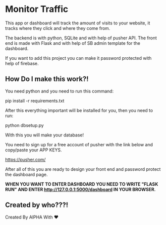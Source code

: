 
# Monitor Traffic

This app or dashboard will track the amount of visits to your website, it tracks where they click and where they come from.

The backend is with python, SQLite and with help of pusher API.
The front end is made with Flask and with help of SB admin template for the dashboard.

If you want to add this project you can make it password protected with help of firebase.
 ## How Do I make this work?!

You need python and you need to run this command:

pip install -r requirements.txt

After this everything important will be installed for you, then you need to run:

python dbsetup.py

With this you will make your database!

You need to sign up for a free account of pusher with the link below and copy/paste your APP KEYS.

https://pusher.com/

After all of this you are ready to design your front end and password protect the dashboard page.

**WHEN YOU WANT TO ENTER DASHBOARD YOU NEED TO WRITE "FLASK RUN" AND ENTER http://127.0.0.1:5000/dashboard IN YOUR BROWSER.**
## Created by who???!

Created By AlPHA With ❤️